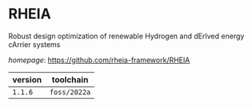 # RHEIA

Robust design optimization of renewable Hydrogen and dErIved energy cArrier systems

*homepage*: <https://github.com/rheia-framework/RHEIA>

version | toolchain
--------|----------
``1.1.6`` | ``foss/2022a``
